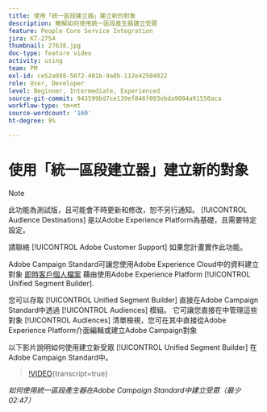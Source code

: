 ```yaml
---
title: 使用「統一區段建立器」建立新的對象
description: 瞭解如何使用統一區段產生器建立受眾
feature: People Core Service Integration
jira: KT-2754
thumbnail: 27638.jpg
doc-type: feature video
activity: using
team: PM
exl-id: ce52a988-5072-401b-9a8b-112e42504022
role: User, Developer
level: Beginner, Intermediate, Experienced
source-git-commit: 943599bd7ce139ef846f093ebda9084a91550aca
workflow-type: tm+mt
source-wordcount: '169'
ht-degree: 9%

---
```


# 使用「統一區段建立器」建立新的對象

>[!NOTE]
>
>此功能為測試版，且可能會不時更新和修改，恕不另行通知。 [!UICONTROL Audience Destinations] 是以Adobe Experience Platform為基礎，且需要特定設定。
>
>請聯絡 [!UICONTROL Adobe Customer Support] 如果您計畫實作此功能。

Adobe Campaign Standard可讓您使用Adobe Experience Cloud中的資料建立對象 [即時客戶個人檔案](https://experienceleague.adobe.com/docs/platform-learn/tutorials/profiles/understanding-the-real-time-customer-profile.html?lang=en) 藉由使用Adobe Experience Platform [!UICONTROL Unified Segment Builder].

您可以存取 [!UICONTROL Unified Segment Builder] 直接在Adobe Campaign Standard中透過 [!UICONTROL Audiences] 模組。 它可讓您直接在中管理這些對象 [!UICONTROL Audiences] 清單檢視，您可在其中直接從Adobe Experience Platform介面編輯或建立Adobe Campaign對象

以下影片說明如何使用建立新受眾 [!UICONTROL Unified Segment Builder] 在Adobe Campaign Standard中。

>[!VIDEO](https://video.tv.adobe.com/v/27638?learn=on){transcript=true}

*如何使用統一區段產生器在Adobe Campaign Standard中建立受眾（最少02:47）*
